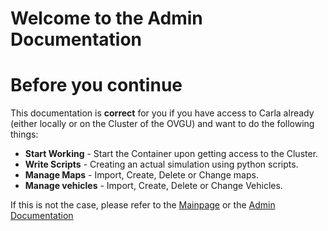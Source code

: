 Welcome to the Admin Documentation
=================================
# Before you continue
This documentation is **correct** for you if you have access to Carla already (either locally or on the Cluster of the OVGU) and want to do the following things:
- **Start Working** - Start the Container upon getting access to the Cluster. 
- **Write Scripts** - Creating an actual simulation using python scripts.
- **Manage Maps** - Import, Create, Delete or Change maps.
- **Manage vehicles** - Import, Create, Delete or Change Vehicles.

If this is not the case, please refer to the [Mainpage](README.md) or the [Admin Documentation](Admin.md)

